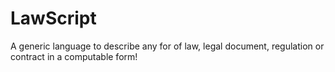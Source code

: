 # LawScript

A generic language to describe any for of law, legal document, regulation or contract in a computable form!
